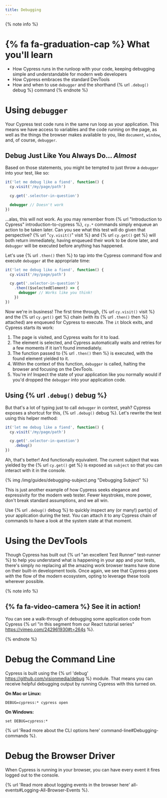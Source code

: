 ```yaml
---
title: Debugging
---
```


{% note info %}
# {% fa fa-graduation-cap %} What you'll learn

- How Cypress runs in the runloop with your code, keeping debugging simple and understandable for modern web developers
- How Cypress embraces the standard DevTools
- How and when to use `debugger` and the shorthand {% url `.debug()` debug %} command
{% endnote %}

# Using `debugger`

Your Cypress test code runs in the same run loop as your application. This means we have access to variables and the code running on the page, as well as the things the browser makes available to you, like `document`, `window`, and, of course, `debugger`.

## Debug Just Like You Always Do... _Almost_

Based on those statements, you might be tempted to just throw a `debugger` into your test, like so:

```js
it('let me debug like a fiend', function() {
  cy.visit('/my/page/path')

  cy.get('.selector-in-question')

  debugger // Doesn't work
})
```

...alas, this will not work. As you may remember from {% url "Introduction to Cypress" introduction-to-cypress %}, `cy.*` commands simply enqueue an action to be taken later. Can you see what this test will do given that perspective? {% url "`cy.visit()`" visit %} and {% url `cy.get()` get %} will both return immediately, having enqueued their work to be done later, and `debugger` will be executed before anything has happened.

Let's use {% url `.then()` then %} to tap into the Cypress command flow and execute `debugger` at the appropriate time:

```js
it('let me debug like a fiend', function() {
  cy.visit('/my/page/path')

  cy.get('.selector-in-question')
    .then(($selectedElement) => {
      debugger // Works like you think!
    })
})
```

Now we're in business! The first time through, {% url `cy.visit()` visit %} and the {% url `cy.get()` get %} chain (with its {% url `.then()` then %} attached) are enqueued for Cypress to execute. The `it` block exits, and Cypress starts its work:

1. The page is visited, and Cypress waits for it to load.
2. The element is selected, and Cypress automatically waits and retries for a few moments if it isn't found immediately.
3. The function passed to {% url `.then()` then %} is executed, with the found element yielded to it.
4. Within the context of this function, `debugger` is called, halting the browser and focusing on the DevTools.
5. You're in! Inspect the state of your application like you normally would if you'd dropped the `debugger` into your application code.

## Using {% url `.debug()` debug %}

But that's a lot of typing just to call `debugger` in context, yeah? Cypress exposes a shortcut for this, {% url `.debug()` debug %}. Let's rewrite the test using this helper method:

```js
it('let me debug like a fiend', function() {
  cy.visit('/my/page/path')

  cy.get('.selector-in-question')
    .debug()
})
```

Ah, that's better! And functionally equivalent. The current subject that was yielded by the {% url `cy.get()` get %} is exposed as `subject` so that you can interact with it in the console.

{% img /img/guides/debugging-subject.png "Debugging Subject" %}

This is just another example of how Cypress seeks elegance and expressivity for the modern web tester. Fewer keystrokes, more power, don't break standard assumptions, and we all win.

Use {% url `.debug()` debug %} to quickly inspect any (or many!) part(s) of your application during the test. You can attach it to any Cypress chain of commands to have a look at the system state at that moment.

# Using the DevTools

Though Cypress has built out {% url "an excellent Test Runner" test-runner %} to help you understand what is happening in your app and your tests, there's simply no replacing all the amazing work browser teams have done on their built-in development tools. Once again, we see that Cypress goes _with_ the flow of the modern ecosystem, opting to leverage these tools wherever possible.

{% note info %}
## {% fa fa-video-camera %} See it in action!

You can see a walk-through of debugging some application code from Cypress {% url "in this segment from our React tutorial series" https://vimeo.com/242961930#t=264s %}.

{% endnote %}

<!-- TODO: show how clicking commands populates the dev tools, demonstrate a few commands -->

# Debug the Command Line

Cypress is built using the {% url 'debug' https://github.com/visionmedia/debug %} module. That means you can receive helpful debugging output by running Cypress with this turned on.

**On Mac or Linux:**

```shell
DEBUG=cypress:* cypress open
```

**On Windows:**

```shell
set DEBUG=cypress:*
```

{% url 'Read more about the CLI options here' command-line#Debugging-commands %}.

# Debug the Browser Driver

When Cypress is running in your browser, you can have every event it fires logged out to the console.

{% url 'Read more about logging events in the browser here' all-events#Logging-All-Browser-Events %}.
